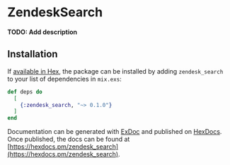 # ZendeskSearch

**TODO: Add description**

## Installation

If [available in Hex](https://hex.pm/docs/publish), the package can be installed
by adding `zendesk_search` to your list of dependencies in `mix.exs`:

```elixir
def deps do
  [
    {:zendesk_search, "~> 0.1.0"}
  ]
end
```

Documentation can be generated with [ExDoc](https://github.com/elixir-lang/ex_doc)
and published on [HexDocs](https://hexdocs.pm). Once published, the docs can
be found at [https://hexdocs.pm/zendesk_search](https://hexdocs.pm/zendesk_search).

